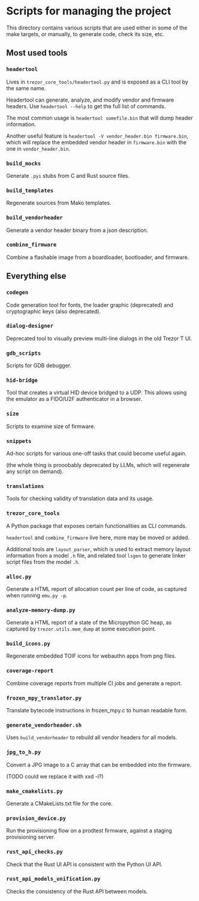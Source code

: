 # Scripts for managing the project

This directory contains various scripts that are used either in some of the make
targets, or manually, to generate code, check its size, etc.

## Most used tools

### `headertool`

Lives in `trezor_core_tools/headertool.py` and is exposed as a CLI tool by the same
name.

Headertool can generate, analyze, and modify vendor and firmware headers. Use
`headertool --help` to get the full list of commands.

The most common usage is `headertool somefile.bin` that will dump header information.

Another useful feature is `headertool -V vendor_header.bin firmware.bin`, which will
replace the embedded vendor header in `firmware.bin` with the one in
`vendor_header.bin`.

### `build_mocks`

Generate `.pyi` stubs from C and Rust source files.

### `build_templates`

Regenerate sources from Mako templates.

### `build_vendorheader`

Generate a vendor header binary from a json description.

### `combine_firmware`

Combine a flashable image from a boardloader, bootloader, and firmware.

## Everything else

### `codegen`

Code generation tool for fonts, the loader graphic (deprecated) and cryptographic keys
(also deprecated).

### `dialog-designer`

Deprecated tool to visually preview multi-line dialogs in the old Trezor T UI.

### `gdb_scripts`

Scripts for GDB debugger.

### `hid-bridge`

Tool that creates a virtual HID device bridged to a UDP. This allows using the emulator
as a FIDO/U2F authenticator in a browser.

### `size`

Scripts to examine size of firmware.

### `snippets`

Ad-hoc scripts for various one-off tasks that could become useful again.

(the whole thing is prooobably deprecated by LLMs, which will regenerate any script on
demand).

### `translations`

Tools for checking validity of translation data and its usage.

### `trezor_core_tools`

A Python package that exposes certain functionalities as CLI commands.

`headertool` and `combine_firmware` live here, more may be moved or added.

Additional tools are `layout_parser`, which is used to extract memory layout
information from a model `.h` file, and related tool `lsgen` to generate linker script files 
from the model `.h`.

### `alloc.py`

Generate a HTML report of allocation count per line of code, as captured when running
`emu.py -p`.

### `analyze-memory-dump.py`

Generate a HTML report of a state of the Micropython GC heap, as captured by
`trezor.utils.mem_dump` at some execution point.

### `build_icons.py`

Regenerate embedded TOIF icons for webauthn apps from png files.

### `coverage-report`

Combine coverage reports from multiple CI jobs and generate a report.

### `frozen_mpy_translator.py`

Translate bytecode instructions in frozen_mpy.c to human readable form.

### `generate_vendorheader.sh`

Uses `build_vendorheader` to rebuild all vendor headers for all models.

### `jpg_to_h.py`

Convert a JPG image to a C array that can be embedded into the firmware.

(TODO could we replace it with xxd -i?)

### `make_cmakelists.py`

Generate a CMakeLists.txt file for the core.

### `provision_device.py`

Run the provisioning flow on a prodtest firmware, against a staging provisioning server.

### `rust_api_checks.py`

Check that the Rust UI API is consistent with the Python UI API.

### `rust_api_models_unification.py`

Checks the consistency of the Rust API between models.

